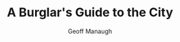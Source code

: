 ---
title: "A Burglar's Guide to the City"
subtitle: ""
description: ""
layout: book
author: Geoff Manaugh
started: 2016-02-05
read: 2016-05-19
status: read
rating: 3
color: 
cover: 
pages: 296
link: 
---